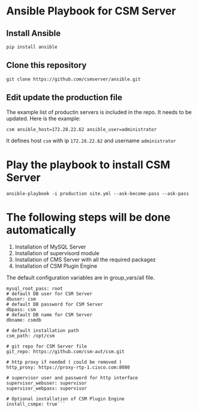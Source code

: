 # Ansible Playbook for CSM Server

## Install Ansible

```pip install ansible```

## Clone this repository

```git clone https://github.com/csmserver/ansible.git```

## Edit update the production file
The example list of productin servers is included in the repo. It needs to be updated. Here is the example:

```csm ansible_host=172.28.22.62 ansible_user=administrator```

It defines host `csm` with ip `172.28.22.62` and username `administrator`

# Play the playbook to install CSM Server

```ansible-playbook -i production site.yml --ask-become-pass --ask-pass```

# The following steps will be done automatically

1. Installation of MySQL Server
2. Installation of supervisord module
3. Installation of CMS Server with all the required packagez
4. Installation of CSM Plugin Engine


The default configuration variables are in group_vars/all file.

```# default root password for mysql 
mysql_root_pass: root
# default DB user for CSM Server
dbuser: csm
# default DB password for CSM Server
dbpass: csm
# default DB name for CSM Server
dbname: csmdb

# default installation path
csm_path: /opt/csm

# git repo for CSM Server file
git_repo: https://github.com/csm-aut/csm.git

# http proxy if needed ( could be removed )
http_proxy: https://proxy-rtp-1.cisco.com:8080

# supervisor user and password for http interface
supervisor_webuser: supervisor
supervisor_webpass: supervisor

# Optional installation of CSM Plugin Engine
install_csmpe: true```

